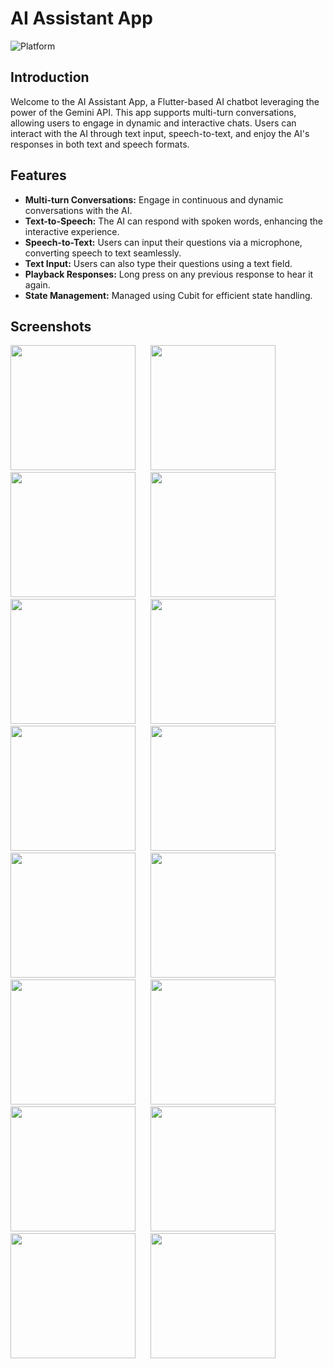 # AI Assistant App

![Platform](https://img.shields.io/badge/platform-Flutter-brightgreen.svg)

## Introduction

Welcome to the AI Assistant App, a Flutter-based AI chatbot leveraging the power of the Gemini API. This app supports multi-turn conversations, allowing users to engage in dynamic and interactive chats. Users can interact with the AI through text input, speech-to-text, and enjoy the AI's responses in both text and speech formats. 

## Features

- **Multi-turn Conversations:** Engage in continuous and dynamic conversations with the AI.
- **Text-to-Speech:** The AI can respond with spoken words, enhancing the interactive experience.
- **Speech-to-Text:** Users can input their questions via a microphone, converting speech to text seamlessly.
- **Text Input:** Users can also type their questions using a text field.
- **Playback Responses:** Long press on any previous response to hear it again.
- **State Management:** Managed using Cubit for efficient state handling.

## Screenshots

<p float="left">
  <div style="margin-bottom: 20px;"> 
    <img src="https://github.com/user-attachments/assets/08de1d23-09a9-4588-8df3-3af543f32216" width="200">
    &nbsp;&nbsp;&nbsp;&nbsp;
    <img src="https://github.com/user-attachments/assets/42dcd319-52bd-4e40-b1bc-100f13ade103" width="200">
    &nbsp;&nbsp;&nbsp;&nbsp;
    <img src="https://github.com/user-attachments/assets/544d0de8-133c-4ea8-a2b0-8745005827e0" width="200">
    &nbsp;&nbsp;&nbsp;&nbsp;
    <img src="https://github.com/user-attachments/assets/29a17416-b26c-4990-8632-b1bbd3cf91ac" width="200">
    &nbsp;&nbsp;&nbsp;&nbsp;
    <img src="https://github.com/user-attachments/assets/f3486b63-8822-4c34-b1cd-464e85fb2172" width="200">
    &nbsp;&nbsp;&nbsp;&nbsp;
    <img src="https://github.com/user-attachments/assets/280aebea-8ac5-41e9-860c-e34d50f0a3d4" width="200">
    &nbsp;&nbsp;&nbsp;&nbsp;
    <img src="https://github.com/user-attachments/assets/478c3b64-7a8d-4b8c-864a-d8bef13820ca" width="200">
    &nbsp;&nbsp;&nbsp;&nbsp;
    <img src="https://github.com/user-attachments/assets/e1db3d46-838c-449f-a60f-ecc47b2d8f85" width="200">
    &nbsp;&nbsp;&nbsp;&nbsp;
    <img src="https://github.com/user-attachments/assets/8c0b35c8-c036-4a6f-81e1-3b5930f89948" width="200">
    &nbsp;&nbsp;&nbsp;&nbsp;
    <img src="https://github.com/user-attachments/assets/190d223f-f1ba-48b0-b251-dea83a86de86" width="200">
    &nbsp;&nbsp;&nbsp;&nbsp;
    <img src="https://github.com/user-attachments/assets/54ebedba-91c2-4967-a58e-c9ea0db2dd93" width="200">
    &nbsp;&nbsp;&nbsp;&nbsp;
    <img src="https://github.com/user-attachments/assets/1a560740-1883-46b2-9a59-d8d3600f296e" width="200">
    &nbsp;&nbsp;&nbsp;&nbsp;
    <img src="https://github.com/user-attachments/assets/24f27f79-4b76-4c4b-bcf6-babc9e54d247" width="200">
    &nbsp;&nbsp;&nbsp;&nbsp;
    <img src="https://github.com/user-attachments/assets/e1e74fa3-a7ee-4583-9f00-987332f92513" width="200">
    &nbsp;&nbsp;&nbsp;&nbsp;
    <img src="https://github.com/user-attachments/assets/9b34077a-6336-4289-b308-efcd5a99d49a" width="200">
    &nbsp;&nbsp;&nbsp;&nbsp;
    <img src="https://github.com/user-attachments/assets/a852e5ec-4b5c-486f-96cd-9f62430bc8f8" width="200">
    &nbsp;&nbsp;&nbsp;&nbsp;
  </div>
</p>

